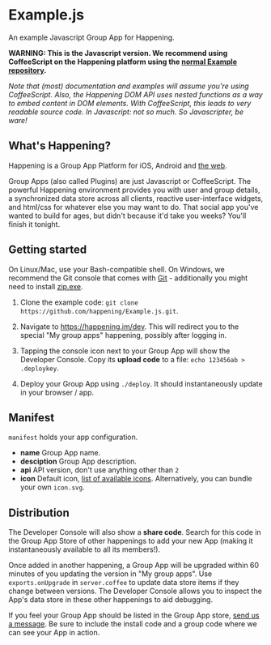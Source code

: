 Example.js
==========
An example Javascript Group App for Happening.

**WARNING: This is the Javascript version. We recommend using CoffeeScript on the Happening platform using the [normal Example repository](https://github.com/happening/Example).**

_Note that (most) documentation and examples will assume you're using CoffeeScript. Also, the Happening DOM API uses nested functions as a way to embed content in DOM elements. With CoffeeScript, this leads to very readable source code. In Javascript: not so much. So Javascripter, be ware!_

What's Happening?
-----------------
Happening is a Group App Platform for iOS, Android and [the web](https://happening.im).

Group Apps (also called Plugins) are just Javascript or CoffeeScript. The powerful Happening environment provides you with user and group details, a synchronized data store across all clients, reactive user-interface widgets, and html/css for whatever else you may want to do. That social app you've wanted to build for ages, but didn't because it'd take you weeks? You'll finish it tonight.

Getting started
---------------
On Linux/Mac, use your Bash-compatible shell. On Windows, we recommend the Git console that comes with [Git](http://git-scm.com/download/win) - additionally you might need to install [zip.exe](http://gnuwin32.sourceforge.net/packages/zip.htm).

1. Clone the example code: `git clone https://github.com/happening/Example.js.git`.

2. Navigate to https://happening.im/dev. This will redirect you to the special "My group apps" happening, possibly after logging in.

3. Tapping the console icon next to your Group App will show the Developer Console. Copy its __upload code__ to a file: `echo 123456ab > .deploykey`.

4. Deploy your Group App using `./deploy`. It should instantaneously update in your browser / app.

Manifest
--------
`manifest` holds your app configuration.

- __name__ Group App name.
- __desciption__ Group App description.
- __api__ API version, don't use anything other than `2`
- __icon__ Default icon, [list of available icons](https://happening.im/static/plugicons.html). Alternatively, you can bundle your own `icon.svg`.

Distribution
------------
The Developer Console will also show a __share code__. Search for this code in the Group App Store of other happenings to add your new App (making it instantaneously available to all its members!).

Once added in another happening, a Group App will be upgraded within 60 minutes of you updating the version in "My group apps". Use `exports.onUpgrade` in `server.coffee` to update data store items if they change between versions. The Developer Console allows you to inspect the App's data store in these other happenings to aid debugging.

If you feel your Group App should be listed in the Group App store, [send us a message](mailto:dev@happening.im). Be sure to include the install code and a group code where we can see your App in action.
